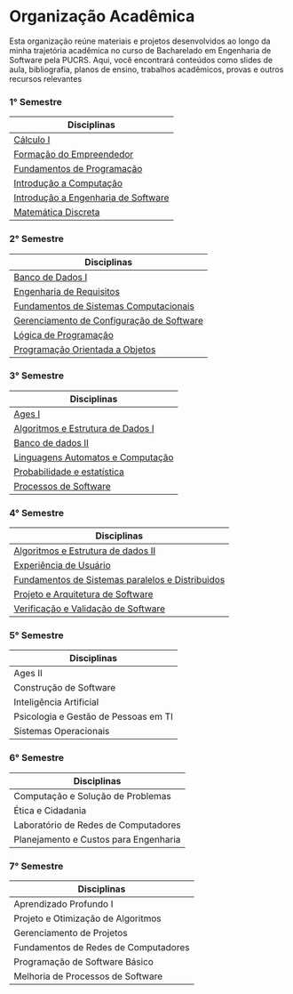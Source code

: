 # Organização Acadêmica

Esta organização reúne materiais e projetos desenvolvidos ao longo da minha trajetória acadêmica no curso de Bacharelado em Engenharia de Software pela PUCRS.
Aqui, você encontrará conteúdos como slides de aula, bibliografia, planos de ensino, trabalhos acadêmicos, provas e outros recursos relevantes

### 1° Semestre  

| **Disciplinas**                                  |
|-------------------------------------------------|
| [Cálculo I](https://github.com/Augusto-Baldino-Pucrs/Calculo_I)                                       |
| [Formação do Empreendedor](https://github.com/Augusto-Baldino-Pucrs/Formacao_do_Empreendedor)                        |
| [Fundamentos de Programação](https://github.com/Augusto-Baldino-Pucrs/Fundamentos_de_Programacao)                      |
| [Introdução a Computação](https://github.com/Augusto-Baldino-Pucrs/Introducao_a_Computacao)                    |
| [Introdução a Engenharia de Software](https://github.com/Augusto-Baldino-Pucrs/Introducao_a_Engenharia_de_Software)             |
| [Matemática Discreta](https://github.com/Augusto-Baldino-Pucrs/Matematica_Discreta)                             |

### 2° Semestre  

| **Disciplinas**                                  |
|-------------------------------------------------|
| [Banco de Dados I](https://github.com/Augusto-Baldino-Pucrs/Banco_de_Dados_I)                               |
| [Engenharia de Requisitos](https://github.com/Augusto-Baldino-Pucrs/Engenharia_de_Requisitos)                        |
| [Fundamentos de Sistemas Computacionais](https://github.com/Augusto-Baldino-Pucrs/Fundamentos_de_Sistemas_Computacionais)          |
| [Gerenciamento de Configuração de Software](https://github.com/Augusto-Baldino-Pucrs/Gerenciamento_de_Configuracao_de_Software)       |
| [Lógica de Programação](https://github.com/Augusto-Baldino-Pucrs/Logica_de_Programacao)                           |
| [Programação Orientada a Objetos](https://github.com/Augusto-Baldino-Pucrs/Programacao_Orientada_a_Objetos)                 |

### 3° Semestre  

| **Disciplinas**                                  |
|-------------------------------------------------|
| [Ages I](https://github.com/Augusto-Baldino-Pucrs/Ages_I)                                          |
| [Algoritmos e Estrutura de Dados I](https://github.com/Augusto-Baldino-Pucrs/Algoritmos_e_Estrutura_de_Dados_I)               |
| [Banco de dados II](https://github.com/Augusto-Baldino-Pucrs/Banco_de_Dados_II)                               |
| [Linguagens Automatos e Computação](https://github.com/Augusto-Baldino-Pucrs/Linguagens_Automatos_e_Computacao)               |
| [Probabilidade e estatística](https://github.com/Augusto-Baldino-Pucrs/Probabilidade_e_Estatistica)                     |
| [Processos de Software](https://github.com/Augusto-Baldino-Pucrs/Processos_de_Software)                           |

### 4° Semestre  

| **Disciplinas**                                  |
|-------------------------------------------------|
| [Algoritmos e Estrutura de dados II](https://github.com/Augusto-Baldino-Pucrs/Algoritmos_e_Estrutura_de_Dados_II)              |
| [Experiência de Usuário](https://github.com/Augusto-Baldino-Pucrs/Experiencia_de_Usuario)                          |
| [Fundamentos de Sistemas paralelos e Distribuidos](https://github.com/Augusto-Baldino-Pucrs/Fundamentos_de_Sistemas_Paralelos_e_Distribuidos)|
| [Projeto e Arquitetura de Software](https://github.com/Augusto-Baldino-Pucrs/Projeto_e_Arquitetura_de_Software)               |
| [Verificação e Validação de Software](https://github.com/Augusto-Baldino-Pucrs/Verificacao_e_Validacao_de_Software)             |

### 5° Semestre  

| **Disciplinas**                                  |
|-------------------------------------------------|
| Ages II                                         |
| Construção de Software                          |
| Inteligência Artificial                         |
| Psicologia e Gestão de Pessoas em TI            |
| Sistemas Operacionais                           |

### 6° Semestre  

| **Disciplinas**                                  |
|-------------------------------------------------|
| Computação e Solução de Problemas               |
| Ética e Cidadania                               |
| Laboratório de Redes de Computadores            |
| Planejamento e Custos para Engenharia           |

### 7° Semestre  

| **Disciplinas**                                  |
|-------------------------------------------------|
| Aprendizado Profundo I                          |
| Projeto e Otimização de Algoritmos              |
| Gerenciamento de Projetos                       |
| Fundamentos de Redes de Computadores            |
| Programação de Software Básico                  |
| Melhoria de Processos de Software               |



